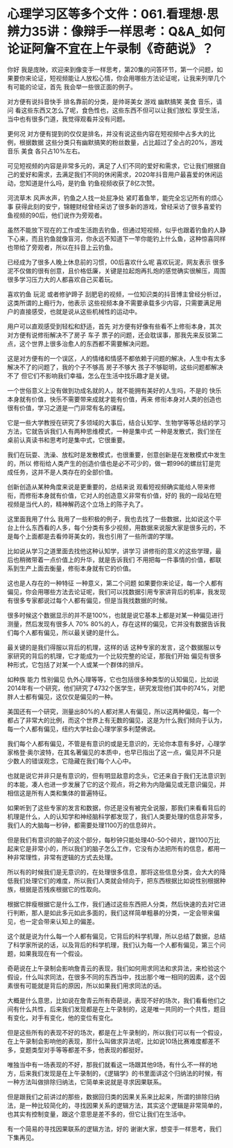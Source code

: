 # 心理学习区等多个文件：061.看理想·思辨力35讲：像辩手一样思考：Q&A_如何论证阿詹不宜在上午录制《奇葩说》？

你好 我是庞映，欢迎来到像变手一样思考，第20集的问答环节，第一个问题，如果要你来论证，短视频能让人放松心情，你会用哪些方法论证呢，让我来列举几个有可能的论证，首先 我会举一些很正面的例子。

对方便有说抖音快手 排名靠前的分类，是帅哥美女 游戏 幽默搞笑 美食 音乐，请问 看这些东西又怎么了呢，食色性也，这些东西不但可以让我们放松 享受生活，当中也有很多门道，我觉得观看并没有问题。

更何况 对方便有提到的仅仅是排名，并没有说这些内容在短视频中占多大的比例，根据数据 这些分类只有幽默搞笑的粉丝数量，占比超过了全占的20%，游戏 音乐 美食 各只占10%左右。

可见短视频的内容是非常多元的，满足了人们不同的爱好和需求，它让我们根据自己的爱好和需求，去满足我们不同的休闲需求，2020年抖音用户最喜爱的休闲运动，您知道是什么吗，是钓鱼 钓鱼视频收获了8亿次赞。

河流草木 风声水声，钓鱼之人找一处屁净处 紧盯着鱼竿，能完全忘记所有的烦心事 获得此刻的安宁，锦鲤财经曾经采访了很多新的游戏，曾经采访了很多喜爱钓鱼视频的90后，他们说作为旁观者。

虽然不能放下现在的工作或生活跑去钓鱼，但通过短视频，似乎也跟着钓鱼的人静下心来，而且钓鱼就像盲河，你永远不知道下一竿你能钓上什么鱼，这种惊喜同样也带给了旁观者，所以在抖音上云钓鱼。

已经成为了很多人晚上休息前的习惯，00后喜欢什么呢 喜欢玩泥，网友表示 很多泥不仅做的很有创意，且价格低廉，关键是拉起炮再扎炮的感觉确实很解压，周围很多学习压力大的人都喜欢自己买着玩。

喜欢钓鱼 玩泥 或者修驴蹄子 刮肥皂的视频，一位知识类的抖音博主曾经分析过，这类所谓的上瘾行为，他表示 这些视频本身不需要承载多少内容，只需要满足用户的直接感受，也就是说从这些机械性的运动中。

用户可以直观感受到轻松和舒适，首先 对方便有好像有些看不上修衔本身，其次 对方便有说修衔解决不了房子 车子 票子的问题，还会耽误事，那我先来反驳第二点，这个世界上很多治愈人的东西都不需要解决问题。

这是对方便有的一个误区，人的情绪和情感不都依赖于问题的解决，人生中有太多解决不了的问题了，我的个子不够高 房子不够大 孩子不够聪明，这些问题都解决不了 但它们不影响我们幸福，怎么在生活中找乐趣才是关键。

一个世俗意义上没有做到功成名就的人，就不能拥有美好的人生吗，不是的 快乐本身就有价值，快乐不需要带来成就才能有价值，再来 修衔本身对人类的创造也很有价值，学习之道是一门非常有名的课程。

它是一些大学教授在研究了多领域的大事后，结合认知学、生物学等等总结的学习方法，它就告诉我们人有两种思维模式，一种是集中式 一种是发散式，我们坐在桌前认真读书和思考时是集中式，它很重要。

我们在玩耍、洗澡、放松时是发散模式，也很重要，创意创新是在发散模式中发生的，所以 修衔给人类产生的创造价值也是必不可少的，做一颗996的螺丝钉是完成任务，这并不是人类存在的全部价值。

创新创造从某种角度来说是更重要的，总结来说 观看短视频确实能给人带来修衔，而修衔本身就有价值，它对人的创造意义非常有价值，好的 我的一段站在短视频是当代人的，精神解药这个立场上的陈子丸了。

这里面我用了什么 我用了一些积极的例子，我也去找了一些数据，比如说这个平台上什么东西看的人多，每个分类有多少视频，用数据来说服大家是很多元的，不是每个上面都是去看帅哥美女的，我也引用了一些所谓的学理。

比如说从学习之道里面去找他这种认知学，讲学习 讲修衔的意义的这些学理，最后也稍微带着一点价值上的升华，就是告诉我们 不用把每一件事情的价值，都联系到生产上面去衡量，修衔本身就有它的价值。

这也是人存在的一种特征 一种意义，第二个问题 如果要你来论证，每一个人都有偏见，你会用哪些方法去论证呢，我们可以找数据引用专家讲背后的机率，我发现有很多专家都说过每个人都有偏见，但是当我找数据的时候。

很多时候这个数据显示的并不是100%，也就是说它基本上都是对某一种偏见进行测量，然后发现有很多人 70% 80%的人，存在这样的偏见，它并没有数据告诉我们每个人都有偏见，所以最关键的是什么。

最关键的是我们得服以背后的机理，这样的话 这种专家的发言，这个数据服以专家研究的背后的机理，它才能成为一个比较完整的论证，那我们开始 偏见有很多种形式，它包括了对某一个人或某一个群体的排斥。

如种族 能力 性别偏见 仇外心理等等，它也包括很多种类型的认知偏见，比如说2014年有一个研究，他们研究了4732个医学生，研究发现他们其中的74%，对肥胖人士都有偏见，这仅仅是偏见的一种。

美国还有一个研究，测量出80%的人都对黑人有偏见，所以这两种偏见，每一个都占了非常大的比例，而这个世界上有无数的偏见，这是为什么我们倾向于认为，每一个人都有偏见，纽约大学社会心理学家多利楚佛说。

我们每个人都有偏见，不管是有意识的或是无意识的，无论你本意有多好，心理学家格登·奥尔波特，在其名著偏见的本质中，也早已指出了这一点，偏见并不只是少数人的错误观念，它隐藏在我们每个人心中。

也就是说它并非只是有意识的，但有明显敌意的念头，它还来自于我们无法意识到的本能，凑人也进一步发展了它的这个观点，将之称为内隐偏见或无意识偏见，并相信这是所有人类和集体的普遍特征。

如果听到了这些专家的发言和数据，你还是没有被完全说服，那我们来看看背后的机理是什么，人的认知学和神经脑科学都发现了，我们人类要处理的信息非常多，我们人的大脑每一秒钟，都需要处理1100万的信息碎片。

但是我们有意识的脑子的这个部分，每秒钟只能处理40-50个碎片，跟1100万比起来它是非常小的，所以我们的脑子怎么工作，它没有办法把所有的信息，都用一种非常理性，非常有逻辑的方式去处理。

所以有的时候我们是无意识的，在处理很多信息，那将这些信息分类，会大大的降低我们处理它们的难度，所以我们人类就会倾向于，把东西根据比如说性别根据种族，根据是否残疾根据它的性取向。

根据它胖瘦根据它是什么工作，我们通过这些东西把人分类，然后快速的去对它进行判断，那人是如此多元如此多面的，我们这样简单粗暴的分类，一定会带来偏见，也一定会带来认知上的偏差。

这个就是说为什么每一个人都有偏见，它背后的科学机理，所以总结了数据，总结了科学家所说的话，以及背后的科学机理，我们认为每一个人都有偏见，第三个问题，如果我现在有一个假设。

奇葩说在上午录制会影响詹青云的表现，我们如何用求同法和求异法，来检验这个假设，什么叫求同法，在很多不同的东西当中，找出那个唯一相同的因素，这个因素很有可能就是背后的原因，所以如果我们用求同法的话。

大概是什么意思，比如说在詹青云所有奇葩说，表现不好的场次，我们看看他们之间有什么共性，后来我们发现都是在上午录制的，这是唯一共同的一个共性，题目有变化，对手有变化，他的变位有变化。

但是这些所有的表现不好的场次，都是在上午录制的，所以我们可以有一个假设，在上午录制会影响他的表现，那什么叫做求异法呢，比如说10场比赛难度都差不多，变题类型对手等等都差不多，他表现的都挺好。

唯独当中有一场表现的不好，那我们就看这一场跟其他9场，有什么不一样的地方，后来我们发现是在上午录制的，《逻辑学》的书里面讲这个归纳法的时候，有一种方法叫做排除归纳法，它简单来说就是寻求因果联系。

但是跟我们之前讲过的那些，数据回归类的因果关系来比起来，所谓的排除归纳法，是一种比较简化的，寻找因果关系的逻辑方法，其实这个逻辑是非常简单的，也其实有控制变量，跟这个意思是差不多的，但它让我们在生活中。

有一个简易的寻找因果联系的逻辑方法，好的 谢谢大家，想变手一样思考，我们下集再见。